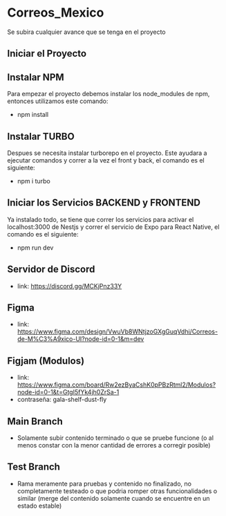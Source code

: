# Correos_Mexico
Se subira cualquier avance que se tenga en el proyecto

## Iniciar el Proyecto
## Instalar NPM
Para empezar el proyecto debemos instalar los node_modules de npm, entonces utilizamos este comando:
* npm install
## Instalar TURBO
Despues se necesita instalar turborepo en el proyecto. Este ayudara a ejecutar comandos y correr a la vez el front y back, el comando es el siguiente:
* npm i turbo
## Iniciar los Servicios BACKEND y FRONTEND
Ya instalado todo, se tiene que correr los servicios para activar el localhost:3000 de Nestjs y correr el servicio de Expo para React Native, el comando es el siguiente:
* npm run dev

## Servidor de Discord
* link: https://discord.gg/MCKjPnz33Y
## Figma
* link: https://www.figma.com/design/VwuVb8WNtjzoGXgGuqVdhi/Correos-de-M%C3%A9xico-UI?node-id=0-1&m=dev
## Figjam (Modulos)
* link: https://www.figma.com/board/Rw2ezByaCshK0pPBzRtml2/Modulos?node-id=0-1&t=GtgI5fYk4jh0ZrSa-1
* contraseña: gala-shelf-dust-fly

## Main Branch
* Solamente subir contenido terminado o que se pruebe funcione (o al menos constar con la menor cantidad de errores a corregir posible)
## Test Branch
* Rama meramente para pruebas y contenido no finalizado, no completamente testeado o que podria romper otras funcionalidades o similar (merge del contenido solamente cuando se encuentre en un estado estable)

